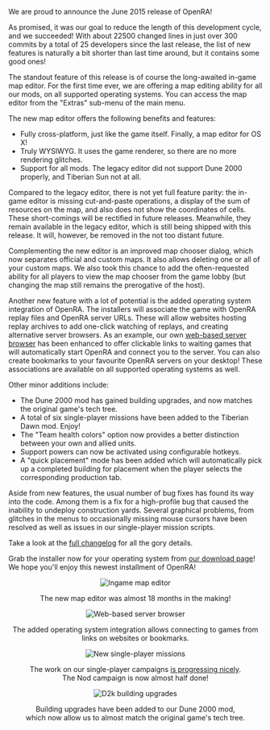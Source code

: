 We are proud to announce the June 2015 release of OpenRA!

As promised, it was our goal to reduce the length of this development cycle, and we succeeded! With about 22500 changed lines in just over 300 commits by a total of 25 developers since the last release, the list of new features is naturally a bit shorter than last time around, but it contains some good ones!

The standout feature of this release is of course the long-awaited in-game map editor. For the first time ever, we are offering a map editing ability for all our mods, on all supported operating systems. You can access the map editor from the "Extras" sub-menu of the main menu.

The new map editor offers the following benefits and features:

* Fully cross-platform, just like the game itself. Finally, a map editor for OS X!
* Truly WYSIWYG. It uses the game renderer, so there are no more rendering glitches.
* Support for all mods. The legacy editor did not support Dune 2000 properly, and Tiberian Sun not at all.

Compared to the legacy editor, there is not yet full feature parity: the in-game editor is missing cut-and-paste operations, a display of the sum of resources on the map, and also does not show the coordinates of cells. These short-comings will be rectified in future releases. Meanwhile, they remain available in the legacy editor, which is still being shipped with this release. It will, however, be removed in the not too distant future.

Complementing the new editor is an improved map chooser dialog, which now separates official and custom maps. It also allows deleting one or all of your custom maps. We also took this chance to add the often-requested ability for all players to view the map chooser from the game lobby (but changing the map still remains the prerogative of the host).

Another new feature with a lot of potential is the added operating system integration of OpenRA. The installers will associate the game with OpenRA replay files and OpenRA server URLs. These will allow websites hosting replay archives to add one-click watching of replays, and creating alternative server browsers. As an example, our own [web-based server browser](/games/) has been enhanced to offer clickable links to waiting games that will automatically start OpenRA and connect you to the server. You can also create bookmarks to your favourite OpenRA servers on your desktop! These associations are available on all supported operating systems as well.

Other minor additions include:

* The Dune 2000 mod has gained building upgrades, and now matches the original game's tech tree.
* A total of six single-player missions have been added to the Tiberian Dawn mod. Enjoy!
* The "Team health colors" option now provides a better distinction between your own and allied units.
* Support powers can now be activated using configurable hotkeys.
* A "quick placement" mode has been added which will automatically pick up a completed building for placement when the player selects the corresponding production tab.

Aside from new features, the usual number of bug fixes has found its way into the code. Among them is a fix for a high-profile bug that caused the inability to undeploy construction yards. Several graphical problems, from glitches in the menus to occasionally missing mouse cursors have been resolved as well as issues in our single-player mission scripts.

Take a look at the [full changelog](https://github.com/OpenRA/OpenRA/wiki/Historical-Changelogs) for all the gory details.

Grab the installer now for your operating system from [our download page](/download/)! We hope you'll enjoy this newest installment of OpenRA!

<div style="text-align:center" markdown="1">

![Ingame map editor](/images/news/20150614-ra-mapeditor.png)

The new map editor was almost 18 months in the making!

![Web-based server browser](/images/news/20150614-web-server-browser.png)

The added operating system integration allows connecting to games from links on websites or bookmarks.

![New single-player missions](/images/news/20150614-cnc-missions.png)

The work on our single-player campaigns [is progressing nicely](http://bugs.openra.net/4988).<br/>The Nod campaign is now almost half done!

![D2k building upgrades](/images/news/20150614-d2k-building-upgrades.png)

Building upgrades have been added to our Dune 2000 mod,<br/>which now allow us to almost match the original game's tech tree.

</div>

